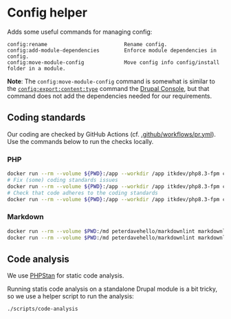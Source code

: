 # Config helper

Adds some useful commands for managing config:

```shell
config:rename                         Rename config.
config:add-module-dependencies        Enforce module dependencies in config.
config:move-module-config             Move config info config/install folder in a module.
```

**Note**: The `config:move-module-config` command is somewhat is similar to the
[`config:export:content:type`](https://drupalconsole.com/docs/en/commands/config-export-content-type) command the
[Drupal Console](https://drupalconsole.com/), but that command does not add the dependencies needed for our
requirements.

## Coding standards

Our coding are checked by GitHub Actions (cf.
[.github/workflows/pr.yml](.github/workflows/pr.yml)). Use the commands below to
run the checks locally.

### PHP

```sh
docker run --rm --volume ${PWD}:/app --workdir /app itkdev/php8.3-fpm composer install
# Fix (some) coding standards issues
docker run --rm --volume ${PWD}:/app --workdir /app itkdev/php8.3-fpm composer coding-standards-apply
# Check that code adheres to the coding standards
docker run --rm --volume ${PWD}:/app --workdir /app itkdev/php8.3-fpm composer coding-standards-check
```

### Markdown

```sh
docker run --rm --volume $PWD:/md peterdavehello/markdownlint markdownlint --ignore vendor --ignore LICENSE.md '**/*.md' --fix
docker run --rm --volume $PWD:/md peterdavehello/markdownlint markdownlint --ignore vendor --ignore LICENSE.md '**/*.md'
```

## Code analysis

We use [PHPStan](https://phpstan.org/) for static code analysis.

Running statis code analysis on a standalone Drupal module is a bit tricky, so we use a helper script to run the
analysis:

```sh
./scripts/code-analysis
```

